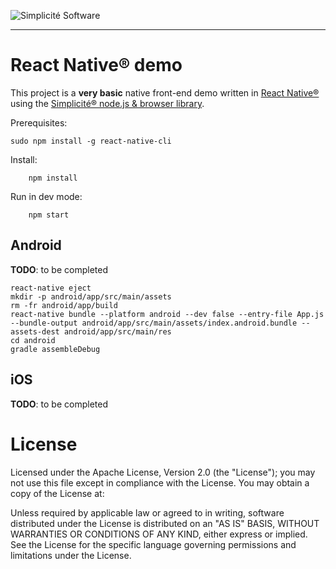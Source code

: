 ![Simplicit&eacute; Software](https://www.simplicite.io/resources/logos/logo250.png)
* * *

React Native&reg; demo
======================

This project is a **very basic** native front-end demo written in [React Native&reg;](https://facebook.github.io/react-native/)
using the [Simplicit&eacute;&reg; node.js &amp; browser library](ihttps://github.com/simplicitesoftware/nodejs-api).

Prerequisites:

	sudo npm install -g react-native-cli

Install:

        npm install

Run in dev mode:

        npm start

Android
-------

**TODO**: to be completed

	react-native eject
	mkdir -p android/app/src/main/assets
	rm -fr android/app/build
	react-native bundle --platform android --dev false --entry-file App.js --bundle-output android/app/src/main/assets/index.android.bundle --assets-dest android/app/src/main/res
	cd android
	gradle assembleDebug

iOS
---

**TODO**: to be completed

License
=======

Licensed under the Apache License, Version 2.0 (the "License");
you may not use this file except in compliance with the License.
You may obtain a copy of the License at:

[](http://www.apache.org/licenses/LICENSE-2.0)

Unless required by applicable law or agreed to in writing, software
distributed under the License is distributed on an "AS IS" BASIS,
WITHOUT WARRANTIES OR CONDITIONS OF ANY KIND, either express or implied.
See the License for the specific language governing permissions and
limitations under the License.
